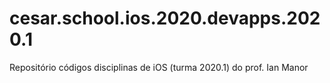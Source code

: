 # cesar.school.ios.2020.devapps.2020.1
Repositório códigos disciplinas de iOS (turma 2020.1) do prof. Ian Manor
